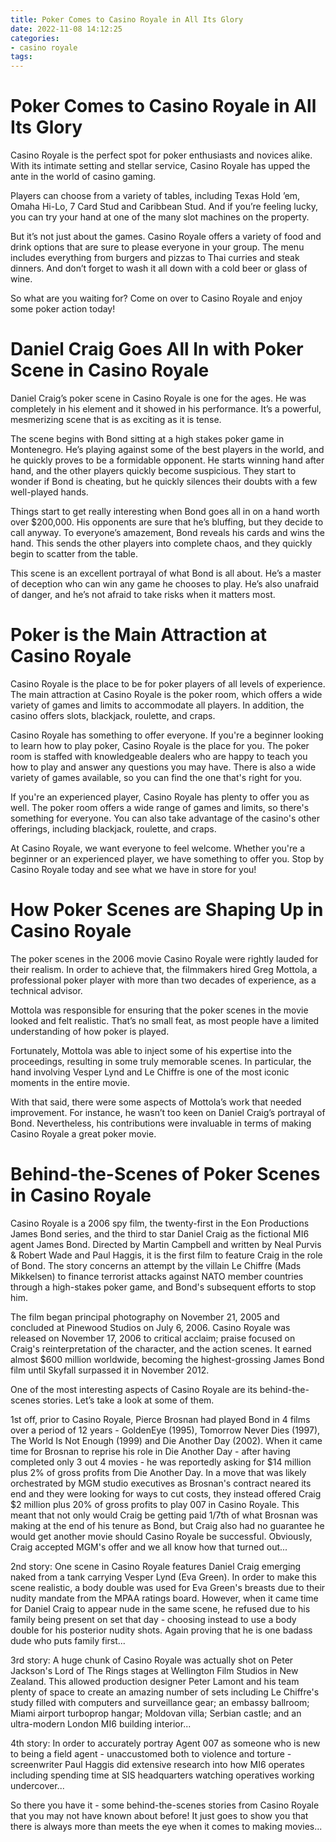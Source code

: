 ```yaml
---
title: Poker Comes to Casino Royale in All Its Glory
date: 2022-11-08 14:12:25
categories:
- casino royale
tags:
---
```



#  Poker Comes to Casino Royale in All Its Glory

Casino Royale is the perfect spot for poker enthusiasts and novices alike. With its intimate setting and stellar service, Casino Royale has upped the ante in the world of casino gaming.

Players can choose from a variety of tables, including Texas Hold ’em, Omaha Hi-Lo, 7 Card Stud and Caribbean Stud. And if you’re feeling lucky, you can try your hand at one of the many slot machines on the property.

But it’s not just about the games. Casino Royale offers a variety of food and drink options that are sure to please everyone in your group. The menu includes everything from burgers and pizzas to Thai curries and steak dinners. And don’t forget to wash it all down with a cold beer or glass of wine.

So what are you waiting for? Come on over to Casino Royale and enjoy some poker action today!

#  Daniel Craig Goes All In with Poker Scene in Casino Royale

Daniel Craig’s poker scene in Casino Royale is one for the ages. He was completely in his element and it showed in his performance. It’s a powerful, mesmerizing scene that is as exciting as it is tense.

The scene begins with Bond sitting at a high stakes poker game in Montenegro. He’s playing against some of the best players in the world, and he quickly proves to be a formidable opponent. He starts winning hand after hand, and the other players quickly become suspicious. They start to wonder if Bond is cheating, but he quickly silences their doubts with a few well-played hands.

Things start to get really interesting when Bond goes all in on a hand worth over $200,000. His opponents are sure that he’s bluffing, but they decide to call anyway. To everyone’s amazement, Bond reveals his cards and wins the hand. This sends the other players into complete chaos, and they quickly begin to scatter from the table.

This scene is an excellent portrayal of what Bond is all about. He’s a master of deception who can win any game he chooses to play. He’s also unafraid of danger, and he’s not afraid to take risks when it matters most.

#  Poker is the Main Attraction at Casino Royale

Casino Royale is the place to be for poker players of all levels of experience. The main attraction at Casino Royale is the poker room, which offers a wide variety of games and limits to accommodate all players. In addition, the casino offers slots, blackjack, roulette, and craps.

Casino Royale has something to offer everyone. If you're a beginner looking to learn how to play poker, Casino Royale is the place for you. The poker room is staffed with knowledgeable dealers who are happy to teach you how to play and answer any questions you may have. There is also a wide variety of games available, so you can find the one that's right for you.

If you're an experienced player, Casino Royale has plenty to offer you as well. The poker room offers a wide range of games and limits, so there's something for everyone. You can also take advantage of the casino's other offerings, including blackjack, roulette, and craps.

At Casino Royale, we want everyone to feel welcome. Whether you're a beginner or an experienced player, we have something to offer you. Stop by Casino Royale today and see what we have in store for you!

#  How Poker Scenes are Shaping Up in Casino Royale

The poker scenes in the 2006 movie Casino Royale were rightly lauded for their realism. In order to achieve that, the filmmakers hired Greg Mottola, a professional poker player with more than two decades of experience, as a technical advisor.

Mottola was responsible for ensuring that the poker scenes in the movie looked and felt realistic. That’s no small feat, as most people have a limited understanding of how poker is played.

Fortunately, Mottola was able to inject some of his expertise into the proceedings, resulting in some truly memorable scenes. In particular, the hand involving Vesper Lynd and Le Chiffre is one of the most iconic moments in the entire movie.

With that said, there were some aspects of Mottola’s work that needed improvement. For instance, he wasn’t too keen on Daniel Craig’s portrayal of Bond. Nevertheless, his contributions were invaluable in terms of making Casino Royale a great poker movie.

#  Behind-the-Scenes of Poker Scenes in Casino Royale

Casino Royale is a 2006 spy film, the twenty-first in the Eon Productions James Bond series, and the third to star Daniel Craig as the fictional MI6 agent James Bond. Directed by Martin Campbell and written by Neal Purvis & Robert Wade and Paul Haggis, it is the first film to feature Craig in the role of Bond. The story concerns an attempt by the villain Le Chiffre (Mads Mikkelsen) to finance terrorist attacks against NATO member countries through a high-stakes poker game, and Bond's subsequent efforts to stop him.

The film began principal photography on November 21, 2005 and concluded at Pinewood Studios on July 6, 2006. Casino Royale was released on November 17, 2006 to critical acclaim; praise focused on Craig's reinterpretation of the character, and the action scenes. It earned almost $600 million worldwide, becoming the highest-grossing James Bond film until Skyfall surpassed it in November 2012.

One of the most interesting aspects of Casino Royale are its behind-the-scenes stories. Let’s take a look at some of them.

1st off, prior to Casino Royale, Pierce Brosnan had played Bond in 4 films over a period of 12 years - GoldenEye (1995), Tomorrow Never Dies (1997), The World Is Not Enough (1999) and Die Another Day (2002). When it came time for Brosnan to reprise his role in Die Another Day - after having completed only 3 out 4 movies - he was reportedly asking for $14 million plus 2% of gross profits from Die Another Day. In a move that was likely orchestrated by MGM studio executives as Brosnan's contract neared its end and they were looking for ways to cut costs, they instead offered Craig $2 million plus 20% of gross profits to play 007 in Casino Royale. This meant that not only would Craig be getting paid 1/7th of what Brosnan was making at the end of his tenure as Bond, but Craig also had no guarantee he would get another movie should Casino Royale be successful. Obviously, Craig accepted MGM's offer and we all know how that turned out...

2nd story: One scene in Casino Royale features Daniel Craig emerging naked from a tank carrying Vesper Lynd (Eva Green). In order to make this scene realistic, a body double was used for Eva Green's breasts due to their nudity mandate from the MPAA ratings board. However, when it came time for Daniel Craig to appear nude in the same scene, he refused due to his family being present on set that day - choosing instead to use a body double for his posterior nudity shots. Again proving that he is one badass dude who puts family first...

3rd story: A huge chunk of Casino Royale was actually shot on Peter Jackson's Lord of The Rings stages at Wellington Film Studios in New Zealand. This allowed production designer Peter Lamont and his team plenty of space to create an amazing number of sets including Le Chiffre's study filled with computers and surveillance gear; an embassy ballroom; Miami airport turboprop hangar; Moldovan villa; Serbian castle; and an ultra-modern London MI6 building interior...

4th story: In order to accurately portray Agent 007 as someone who is new to being a field agent - unaccustomed both to violence and torture - screenwriter Paul Haggis did extensive research into how MI6 operates including spending time at SIS headquarters watching operatives working undercover...


So there you have it - some behind-the-scenes stories from Casino Royale that you may not have known about before! It just goes to show you that there is always more than meets the eye when it comes to making movies...